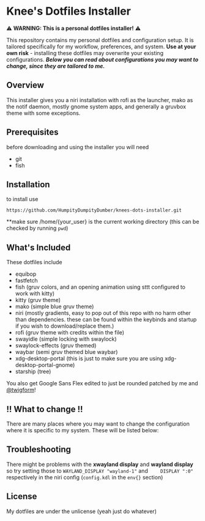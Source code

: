 # Knee's Dotfiles Installer

⚠️ **WARNING: This is a personal dotfiles installer!** ⚠️

This repository contains my personal dotfiles and configuration setup. It is tailored specifically for my workflow, preferences, and system. **Use at your own risk** - installing these dotfiles may overwrite your existing configurations. ***Below you can read about configurations you may want to change, since they are tailored to me.***

## Overview

This installer gives you a niri installation with rofi as the launcher, mako as the notif daemon, mostly gnome system apps, and generally a gruvbox theme with some exceptions.

## Prerequisites

before downloading and using the installer you will need

- git
- fish

## Installation

to install use

```
https://github.com/HumpityDumpityDumber/knees-dots-installer.git
```
**make sure /home/{your_user} is the current working directory (this can be checked by running `pwd`)

## What's Included

These dotfiles include

- equibop
- fastfetch
- fish (gruv colors, and an opening animation using sttt configured to work with kitty)
- kitty (gruv theme)
- mako (simple blue gruv theme)
- niri (mostly gradients, easy to pop out of this repo with no harm other than dependencies. these can be found within the keybinds and startup if you wish to download/replace them.)
- rofi (gruv theme with credits within the file)
- swayidle (simple locking with swaylock)
- swaylock-effects (gruv themed)
- waybar (semi gruv themed blue waybar)
- xdg-desktop-portal (this is just to make sure you are using xdg-desktop-portal-gnome)
- starship (tree)

You also get Google Sans Flex edited to just be rounded patched by me and [@twigform](https://github.com/twigform)!

## !! What to change !!

There are many places where you may want to change the configuration where it is specific to my system. These will be listed below:

## Troubleshooting

There might be problems with the **xwayland display** and **wayland display** so try setting those to `WAYLAND_DISPLAY "wayland-1"` and `    DISPLAY ":0"` respectively in the niri config (`config.kdl` in the `env{}` section)

## License

My dotfiles are under the unlicense (yeah just do whatever)
